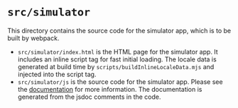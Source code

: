 # `src/simulator`

This directory contains the source code for the simulator app, which is to be built by webpack.

- `src/simulator/index.html` is the HTML page for the simulator app. It includes an inline script tag for fast initial loading. The locale data is generated at build time by `scripts/buildInlineLocaleData.mjs` and injected into the script tag.
- `src/simulator/js` is the source code for the simulator app. Please see the [documentation](https://phydemo.app/ray-optics/docs/) for more information. The documentation is generated from the jsdoc comments in the code.
